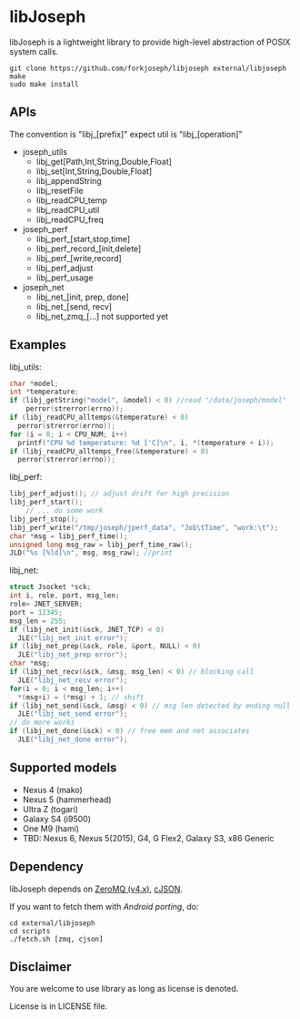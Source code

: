 libJoseph
===============================================================================
libJoseph is a lightweight library to provide high-level abstraction of POSIX system calls. 
```git
git clone https://github.com/forkjoseph/libjoseph external/libjoseph
make
sudo make install
```

## APIs
The convention is "libj_[prefix]" expect util is "libj_[operation]"
* joseph_utils
	- libj_get[Path,Int,String,Double,Float]
	- libj_set[Int,String,Double,Float]
	- libj_appendString
	- libj_resetFile
	- libj_readCPU_temp
	- libj_readCPU_util
	- libj_readCPU_freq
* joseph_perf
	- libj_perf_[start,stop,time]
	- libj_perf_record_[init,delete]
	- libj_perf_[write,record]
	- libj_perf_adjust
	- libj_perf_usage
* joseph_net
  - libj_net_[init, prep, done]
  - libj_net_[send, recv]
  - libj_net_zmq_[...] not supported yet

## Examples
libj_utils:
```C++
char *model;
int *temperature;
if (libj_getString("model", &model) < 0) //read "/data/joseph/model"
	perror(strerror(errno));
if (libj_readCPU_alltemps(&temperature) < 0) 
  perror(strerror(errno));
for (i = 0; i < CPU_NUM; i++) 
  printf("CPU %d temperature: %d ['C]\n", i, *(temperature + i));
if (libj_readCPU_alltemps_free(&temperature) < 0) 
  perror(strerror(errno));
```
libj_perf: 
```C++
libj_perf_adjust(); // adjust drift for high precision
libj_perf_start();
	// ... do some work
libj_perf_stop();
libj_perf_write("/tmp/joseph/jperf_data", "Job\tTime", "work:\t");
char *msg = libj_perf_time();
unsigned long msg_raw = libj_perf_time_raw();
JLD("%s [%ld]\n", msg, msg_raw); //print 
```
libj_net:
```C++
struct Jsocket *sck;
int i, role, port, msg_len;
role= JNET_SERVER;
port = 12345;
msg_len = 255;
if (libj_net_init(&sck, JNET_TCP) < 0) 
  JLE("libj_net_init error");
if (libj_net_prep(&sck, role, &port, NULL) < 0)
  JLE("libj_net_prep error");
char *msg;
if (libj_net_recv(&sck, &msg, msg_len) < 0) // blocking call
  JLE("libj_net_recv error");
for(i = 0; i < msg_len; i++) 
  *(msg+i) = (*msg) + 1; // shift
if (libj_net_send(&sck, &msg) < 0) // msg len detected by ending null
  JLE("libj_net_send error");
// do more works 
if (libj_net_done(&sck) < 0) // free mem and net associates 
  JLE("libj_net_done error"); 
```

## Supported models
- Nexus 4 (mako)
- Nexus 5 (hammerhead)
- Ultra Z (togari)
- Galaxy S4 (i9500)
- One M9 (hami)
- TBD: Nexus 6, Nexus 5(2015), G4, G Flex2, Galaxy S3, x86 Generic

## Dependency
libJoseph depends on [ZeroMQ (v4.x)](https://github.com/zeromq/libzmq), [cJSON](https://github.com/kbranigan/cJSON).

If you want to fetch them with *Android porting*, do:
```shell
cd external/libjoseph
cd scripts
./fetch.sh [zmq, cjson]
```

## Disclaimer
You are welcome to use library as long as license is denoted. 

License is in LICENSE file. 
